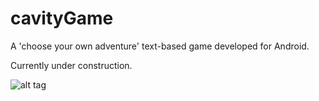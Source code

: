 # cavityGame
A 'choose your own adventure' text-based game developed for Android.

Currently under construction.

![alt tag](https://github.com/HamishBrindle/cavityGame/blob/master/phone.png)
